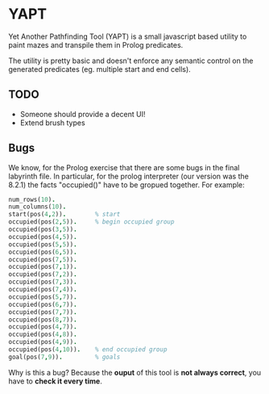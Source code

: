 # YAPT

Yet Another Pathfinding Tool (YAPT) is a small javascript based utility to
paint mazes and transpile them in Prolog predicates.

The utility is pretty basic and doesn't enforce any semantic control on the
generated predicates (eg. multiple start and end cells).

## TODO

* Someone should provide a decent UI!
* Extend brush types

## Bugs

We know, for the Prolog exercise that there are some bugs in the final
labyrinth file. In particular, for the prolog interpreter (our version was
the 8.2.1) the facts "occupied()" have to be gropued together.
For example:

```prolog
num_rows(10).
num_columns(10).
start(pos(4,2)).        % start
occupied(pos(2,5)).     % begin occupied group
occupied(pos(3,5)).
occupied(pos(4,5)).
occupied(pos(5,5)).
occupied(pos(6,5)).
occupied(pos(7,5)).
occupied(pos(7,1)).
occupied(pos(7,2)).
occupied(pos(7,3)).
occupied(pos(7,4)).
occupied(pos(5,7)).
occupied(pos(6,7)).
occupied(pos(7,7)).
occupied(pos(8,7)).
occupied(pos(4,7)).
occupied(pos(4,8)).
occupied(pos(4,9)).
occupied(pos(4,10)).    % end occupied group
goal(pos(7,9)).         % goals
```

Why is this a bug? Because the **ouput** of this tool is **not always correct**,
you have to **check it every time**.

